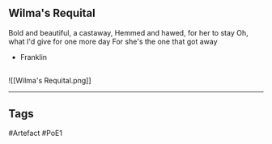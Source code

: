 ## Wilma's Requital
Bold and beautiful, a castaway,
Hemmed and hawed, for her to stay
Oh, what I'd give for one more day
For she's the one that got away
- Franklin
##
![[Wilma's Requital.png]]

---
## Tags
#Artefact
#PoE1